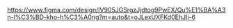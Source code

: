 https://www.figma.com/design/lV905JGSrgzJjdtog9PwEX/Qu%E1%BA%A3n-l%C3%BD-kho-h%C3%A0ng?m=auto&t=oJLexUXFKd0EhJIj-6
